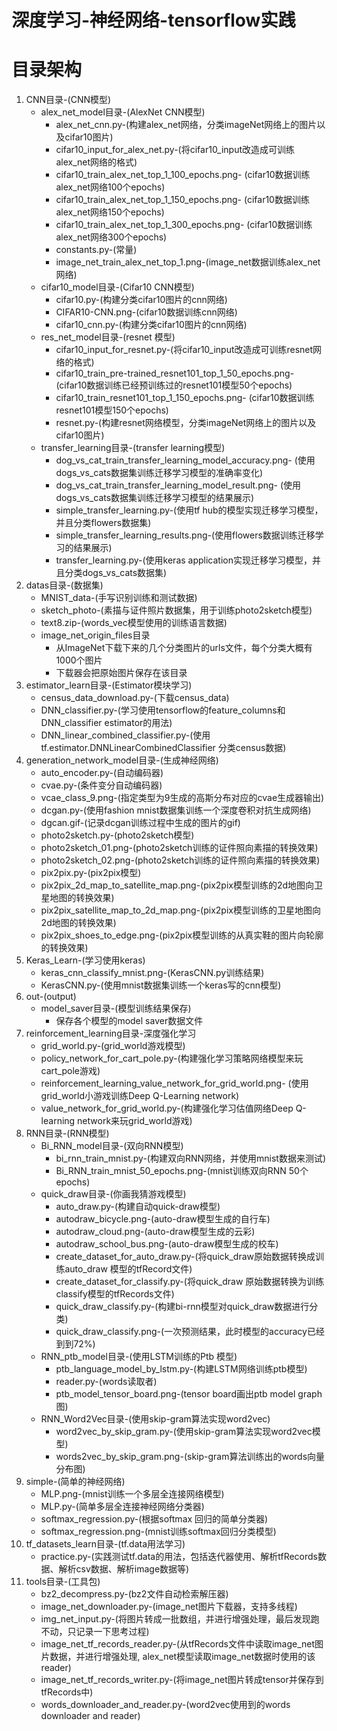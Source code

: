 # 深度学习-神经网络-tensorflow实践
# 目录架构
1. CNN目录-(CNN模型)<br>
    * alex_net_model目录-(AlexNet CNN模型)<br>
        * alex_net_cnn.py-(构建alex_net网络，分类imageNet网络上的图片以及cifar10图片)
        * cifar10_input_for_alex_net.py-(将cifar10_input改造成可训练alex_net网络的格式)
        * cifar10_train_alex_net_top_1_100_epochs.png-
        (cifar10数据训练alex_net网络100个epochs)
        * cifar10_train_alex_net_top_1_150_epochs.png-
        (cifar10数据训练alex_net网络150个epochs)
        * cifar10_train_alex_net_top_1_300_epochs.png-
        (cifar10数据训练alex_net网络300个epochs)
        * constants.py-(常量)
        * image_net_train_alex_net_top_1.png-(image_net数据训练alex_net网络)
    * cifar10_model目录-(Cifar10 CNN模型)<br>
        * cifar10.py-(构建分类cifar10图片的cnn网络)
        * CIFAR10-CNN.png-(cifar10数据训练cnn网络)
        * cifar10_cnn.py-(构建分类cifar10图片的cnn网络)
    * res_net_model目录-(resnet 模型)<br>
        * cifar10_input_for_resnet.py-(将cifar10_input改造成可训练resnet网络的格式)
        * cifar10_train_pre-trained_resnet101_top_1_50_epochs.png-
        (cifar10数据训练已经预训练过的resnet101模型50个epochs)
        * cifar10_train_resnet101_top_1_150_epochs.png-
        (cifar10数据训练resnet101模型150个epochs)
        * resnet.py-(构建resnet网络模型，分类imageNet网络上的图片以及cifar10图片)
    * transfer_learning目录-(transfer learning模型)<br>
        * dog_vs_cat_train_transfer_learning_model_accuracy.png-
        (使用dogs_vs_cats数据集训练迁移学习模型的准确率变化)
        * dog_vs_cat_train_transfer_learning_model_result.png-
        (使用dogs_vs_cats数据集训练迁移学习模型的结果展示)
        * simple_transfer_learning.py-(使用tf hub的模型实现迁移学习模型，并且分类flowers数据集)
        * simple_transfer_learning_results.png-(使用flowers数据训练迁移学习的结果展示)
        * transfer_learning.py-(使用keras application实现迁移学习模型，并且分类dogs_vs_cats数据集)
2. datas目录-(数据集)<br>
    * MNIST_data-(手写识别训练和测试数据)
    * sketch_photo-(素描与证件照片数据集，用于训练photo2sketch模型)
    * text8.zip-(words_vec模型使用的训练语言数据)
    * image_net_origin_files目录
        * 从ImageNet下载下来的几个分类图片的urls文件，每个分类大概有1000个图片
        * 下载器会把原始图片保存在该目录
3. estimator_learn目录-(Estimator模块学习)
    * census_data_download.py-(下载census_data)
    * DNN_classifier.py-(学习使用tensorflow的feature_columns和DNN_classifier
    estimator的用法)
    * DNN_linear_combined_classifier.py-(使用tf.estimator.DNNLinearCombinedClassifier
    分类census数据)
4. generation_network_model目录-(生成神经网络)
    * auto_encoder.py-(自动编码器)
    * cvae.py-(条件变分自动编码器)
    * vcae_class_9.png-(指定类型为9生成的高斯分布对应的cvae生成器输出)
    * dcgan.py-(使用fashion mnist数据集训练一个深度卷积对抗生成网络)
    * dgcan.gif-(记录dcgan训练过程中生成的图片的gif)
    * photo2sketch.py-(photo2sketch模型)
    * photo2sketch_01.png-(photo2sketch训练的证件照向素描的转换效果)
    * photo2sketch_02.png-(photo2sketch训练的证件照向素描的转换效果)
    * pix2pix.py-(pix2pix模型)
    * pix2pix_2d_map_to_satellite_map.png-(pix2pix模型训练的2d地图向卫星地图的转换效果)
    * pix2pix_satellite_map_to_2d_map.png-(pix2pix模型训练的卫星地图向2d地图的转换效果)
    * pix2pix_shoes_to_edge.png-(pix2pix模型训练的从真实鞋的图片向轮廓的转换效果)
5. Keras_Learn-(学习使用keras)
    * keras_cnn_classify_mnist.png-(KerasCNN.py训练结果)
    * KerasCNN.py-(使用mnist数据集训练一个keras写的cnn模型)
6. out-(output)
    * model_saver目录-(模型训练结果保存)<br>
        * 保存各个模型的model saver数据文件
7. reinforcement_learning目录-深度强化学习<br>
    * grid_world.py-(grid_world游戏模型)
    * policy_network_for_cart_pole.py-(构建强化学习策略网络模型来玩cart_pole游戏)
    * reinforcement_learning_value_network_for_grid_world.png-
        (使用grid_world小游戏训练Deep Q-Learning network)
    * value_network_for_grid_world.py-(构建强化学习估值网络Deep Q-learning
    network来玩grid_world游戏)
8. RNN目录-(RNN模型)<br>
    * Bi_RNN_model目录-(双向RNN模型)<br>
        * bi_rnn_train_mnist.py-(构建双向RNN网络，并使用mnist数据来测试)
        * Bi_RNN_train_mnist_50_epochs.png-(mnist训练双向RNN 50个epochs)
    * quick_draw目录-(你画我猜游戏模型)<br>
        * auto_draw.py-(构建自动quick-draw模型)
        * autodraw_bicycle.png-(auto-draw模型生成的自行车)
        * autodraw_cloud.png-(auto-draw模型生成的云彩)
        * autodraw_school_bus.png-(auto-draw模型生成的校车)
        * create_dataset_for_auto_draw.py-(将quick_draw原始数据转换成训练auto_draw
        模型的tfRecord文件)
        * create_dataset_for_classify.py-(将quick_draw
        原始数据转换为训练classify模型的tfRecords文件)
        * quick_draw_classify.py-(构建bi-rnn模型对quick_draw数据进行分类)
        * quick_draw_classify.png-(一次预测结果，此时模型的accuracy已经到到72%)
    * RNN_ptb_model目录-(使用LSTM训练的Ptb 模型)<br>
        * ptb_language_model_by_lstm.py-(构建LSTM网络训练ptb模型)
        * reader.py-(words读取者)
        * ptb_model_tensor_board.png-(tensor board画出ptb model graph图)
    * RNN_Word2Vec目录-(使用skip-gram算法实现word2vec)<br>
        * word2vec_by_skip_gram.py-(使用skip-gram算法实现word2vec模型)
        * words2vec_by_skip_gram.png-(skip-gram算法训练出的words向量分布图)
8. simple-(简单的神经网络)<br>
    * MLP.png-(mnist训练一个多层全连接网络模型)
    * MLP.py-(简单多层全连接神经网络分类器)
    * softmax_regression.py-(根据softmax 回归的简单分类器)
    * softmax_regression.png-(mnist训练softmax回归分类模型)
9. tf_datasets_learn目录-(tf.data用法学习)<br>
    * practice.py-(实践测试tf.data的用法，包括迭代器使用、解析tfRecords数据、解析csv数据、解析image数据等)
10. tools目录-(工具包)<br>
    * bz2_decompress.py-(bz2文件自动检索解压器)
    * image_net_downloader.py-(image_net图片下载器，支持多线程)
    * img_net_input.py-(将图片转成一批数组，并进行增强处理，最后发现跑不动，只记录一下思考过程)
    * image_net_tf_records_reader.py-(从tfRecords文件中读取image_net图片数据，并进行增强处理,
    alex_net模型读取image_net数据时使用的该reader)
    * image_net_tf_records_writer.py-(将image_net图片转成tensor并保存到tfRecords中)
    * words_downloader_and_reader.py-(word2vec使用到的words downloader and reader)
